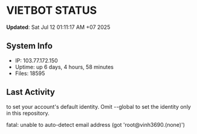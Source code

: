 # VIETBOT STATUS
**Updated**: Sat Jul 12 01:11:17 AM +07 2025

## System Info
- IP: 103.77.172.150
- Uptime: up 6 days, 4 hours, 58 minutes
- Files: 18595

## Last Activity

to set your account's default identity.
Omit --global to set the identity only in this repository.

fatal: unable to auto-detect email address (got 'root@vinh3690.(none)')
